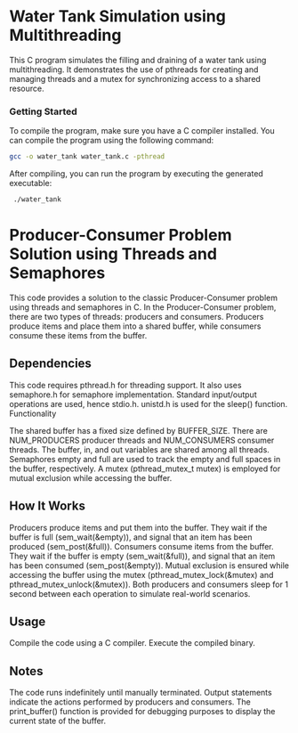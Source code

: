 # Water Tank Simulation using Multithreading

This C program simulates the filling and draining of a water tank using multithreading. It demonstrates the use of pthreads for creating and managing threads and a mutex for synchronizing access to a shared resource.

### Getting Started

To compile the program, make sure you have a C compiler installed. You can compile the program using the following command:

```bash
gcc -o water_tank water_tank.c -pthread
```

After compiling, you can run the program by executing the generated executable:
```bash
 ./water_tank
 ``` 
 
 
# Producer-Consumer Problem Solution using Threads and Semaphores

This code provides a solution to the classic Producer-Consumer problem using threads and semaphores in C. In the Producer-Consumer problem, there are two types of threads: producers and consumers. Producers produce items and place them into a shared buffer, while consumers consume these items from the buffer.

## Dependencies
This code requires pthread.h for threading support.
It also uses semaphore.h for semaphore implementation.
Standard input/output operations are used, hence stdio.h.
unistd.h is used for the sleep() function.
Functionality

The shared buffer has a fixed size defined by BUFFER_SIZE.
There are NUM_PRODUCERS producer threads and NUM_CONSUMERS consumer threads.
The buffer, in, and out variables are shared among all threads.
Semaphores empty and full are used to track the empty and full spaces in the buffer, respectively.
A mutex (pthread_mutex_t mutex) is employed for mutual exclusion while accessing the buffer.

## How It Works

Producers produce items and put them into the buffer. They wait if the buffer is full (sem_wait(&empty)), and signal that an item has been produced (sem_post(&full)).
Consumers consume items from the buffer. They wait if the buffer is empty (sem_wait(&full)), and signal that an item has been consumed (sem_post(&empty)).
Mutual exclusion is ensured while accessing the buffer using the mutex (pthread_mutex_lock(&mutex) and pthread_mutex_unlock(&mutex)).
Both producers and consumers sleep for 1 second between each operation to simulate real-world scenarios.

## Usage

Compile the code using a C compiler.
Execute the compiled binary.
## Notes

The code runs indefinitely until manually terminated.
Output statements indicate the actions performed by producers and consumers.
The print_buffer() function is provided for debugging purposes to display the current state of the buffer.
